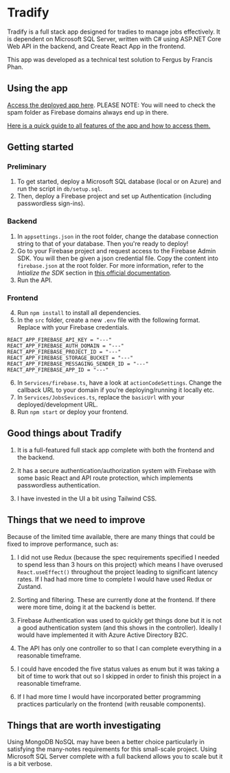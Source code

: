 # Tradify

Tradify is a full stack app designed for tradies to manage jobs effectively. It is dependent on Microsoft SQL Server, written with C# using ASP.NET Core Web API in the backend, and Create React App in the frontend.

This app was developed as a technical test solution to Fergus by Francis Phan.

## Using the app
[Access the deployed app here](https://tradify-d1ef0.web.app/). PLEASE NOTE: You will need to check the spam folder as Firebase domains always end up in there.

[Here is a quick guide to all features of the app and how to access them.](https://somber-town-507.notion.site/Tradify-b379cdd53a0d494e94b7b65dcf833388)

## Getting started

### Preliminary
1. To get started, deploy a Microsoft SQL database (local or on Azure) and run the script in `db/setup.sql`.
2. Then, deploy a Firebase project and set up Authentication (including passwordless sign-ins).

### Backend
1. In `appsettings.json` in the root folder, change the database connection string to that of your database. Then you're ready to deploy!
2. Go to your Firebase project and request access to the Firebase Admin SDK. You will then be given a json credential file. Copy the content into `firebase.json` at the root folder. For more information, refer to the *Intialize the SDK* section in [this official documentation](https://firebase.google.com/docs/admin/setup).
3. Run the API.
### Frontend
4. Run `npm install` to install all dependencies.
5. In the `src` folder, create a new `.env` file with the following format. Replace with your Firebase credentials.

```
REACT_APP_FIREBASE_API_KEY = "---"
REACT_APP_FIREBASE_AUTH_DOMAIN = "---"
REACT_APP_FIREBASE_PROJECT_ID = "---"
REACT_APP_FIREBASE_STORAGE_BUCKET = "---"
REACT_APP_FIREBASE_MESSAGING_SENDER_ID = "---"
REACT_APP_FIREBASE_APP_ID = "---"
```

6. In `Services/firebase.ts`, have a look at `actionCodeSettings`. Change the callback URL to your domain if you're deploying/running it locally etc.
7. In `Services/JobsSevices.ts`, replace the `basicUrl` with your deployed/development URL. 
7. Run `npm start` or deploy your frontend.

## Good things about Tradify

1. It is a full-featured full stack app complete with both the frontend and the backend.

2. It has a secure authentication/authorization system with Firebase with some basic React and API route protection, which implements passwordless authentication.

2. I have invested in the UI a bit using Tailwind CSS.


## Things that we need to improve

Because of the limited time available, there are many things that could be fixed to improve performance, such as:

1. I did not use Redux (because the spec requirements specified I needed to spend less than 3 hours on this project) which means I have overused `React.useEffect()` throughout the project leading to significant latency rates. If I had had more time to complete I would have used Redux or Zustand.

1. Sorting and filtering. These are currently done at the frontend. If there were more time, doing it at the backend is better.

2. Firebase Authentication was used to quickly get things done but it is not a good authentication system (and this shows in the controller). Ideally I would have implemented it with Azure Active Directory B2C.

3. The API has only one controller to so that I can complete everything in a reasonable timeframe. 

4. I could have encoded the five status values as enum but it was taking a bit of time to work that out so I skipped in order to finish this project in a reasonable timeframe.

5. If I had more time I would have incorporated better programming practices particularly on the frontend (with reusable components).

## Things that are worth investigating

Using MongoDB NoSQL may have been a better choice particularly in satisfying the many-notes requirements for this small-scale project. Using Microsoft SQL Server complete with a full backend allows you to scale but it is a bit verbose.
